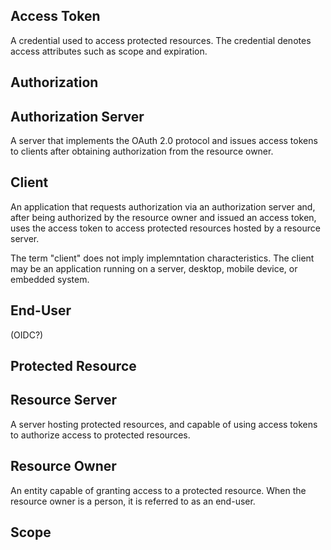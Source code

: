 ## Access Token
A credential used to access protected resources.  The credential denotes access
attributes such as scope and expiration.

## Authorization

## Authorization Server
A server that implements the OAuth 2.0 protocol and issues access tokens to
clients after obtaining authorization from the resource owner.

## Client
An application that requests authorization via an authorization server and,
after being authorized by the resource owner and issued an access token, uses
the access token to access protected resources hosted by a resource server.

The term "client" does not imply implemntation characteristics.  The client may
be an application running on a server, desktop, mobile device, or embedded
system.

## End-User
(OIDC?)

## Protected Resource

## Resource Server
A server hosting protected resources, and capable of using access tokens to
authorize access to protected resources.

## Resource Owner
An entity capable of granting access to a protected resource.  When the resource
owner is a person, it is referred to as an end-user.

## Scope

